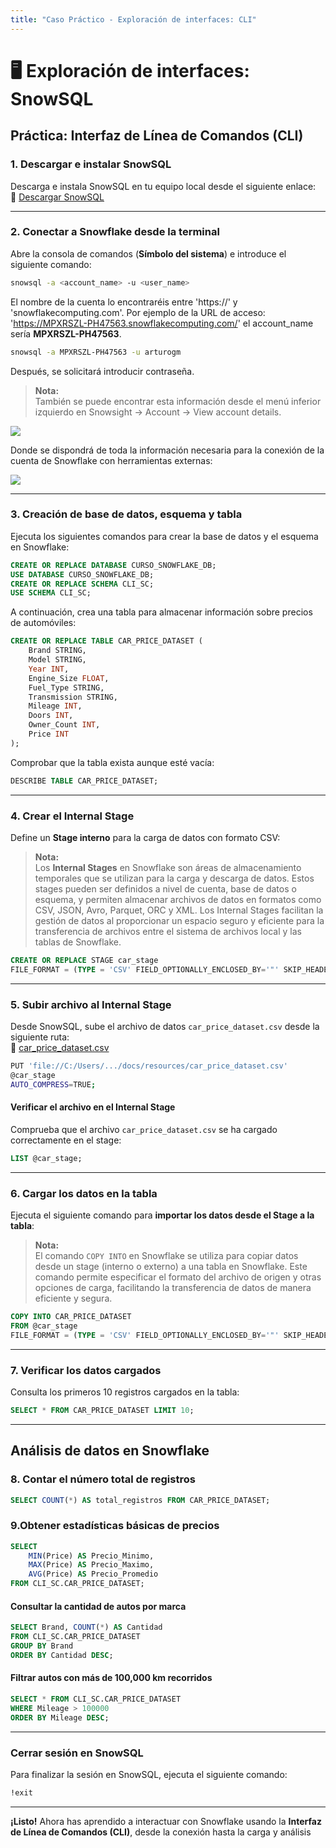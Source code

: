 ```yaml
---
title: "Caso Práctico - Exploración de interfaces: CLI"
---
```


# 🖥️ Exploración de interfaces: SnowSQL  

## Práctica: Interfaz de Línea de Comandos (CLI)  

### 1. Descargar e instalar SnowSQL  
Descarga e instala SnowSQL en tu equipo local desde el siguiente enlace:  
🔗 [Descargar SnowSQL](https://www.snowflake.com/en/developers/downloads/snowsql/)  

---

### 2. Conectar a Snowflake desde la terminal  
Abre la consola de comandos (**Símbolo del sistema**) e introduce el siguiente comando:  

```bash
snowsql -a <account_name> -u <user_name>
```
El nombre de la cuenta lo encontraréis entre 'https://' y 'snowflakecomputing.com'. Por ejemplo de la URL de acceso: 'https://MPXRSZL-PH47563.snowflakecomputing.com/' el account_name sería **MPXRSZL-PH47563**.
```bash
snowsql -a MPXRSZL-PH47563 -u arturogm
```

Después, se solicitará introducir contraseña.

> **Nota:**  
> También se puede encontrar esta información desde el menú inferior izquierdo en Snowsight -> Account -> View account details.

![](./resources/01-image_7.png)


Donde se dispondrá de toda la información necesaria para la conexión de la cuenta de Snowflake con herramientas externas:

![](./resources/01-image_6.png)

---

### 3. Creación de base de datos, esquema y tabla  

Ejecuta los siguientes comandos para crear la base de datos y el esquema en Snowflake:

```sql
CREATE OR REPLACE DATABASE CURSO_SNOWFLAKE_DB;
USE DATABASE CURSO_SNOWFLAKE_DB;
CREATE OR REPLACE SCHEMA CLI_SC;
USE SCHEMA CLI_SC;
```

A continuación, crea una tabla para almacenar información sobre precios de automóviles:  

```sql
CREATE OR REPLACE TABLE CAR_PRICE_DATASET (
    Brand STRING,
    Model STRING,
    Year INT,
    Engine_Size FLOAT,
    Fuel_Type STRING,
    Transmission STRING,
    Mileage INT,
    Doors INT,
    Owner_Count INT,
    Price INT
);
```

Comprobar que la tabla exista aunque esté vacía:
```sql
DESCRIBE TABLE CAR_PRICE_DATASET;
```
---

### 4. Crear el Internal Stage  
Define un **Stage interno** para la carga de datos con formato CSV:  

> **Nota:**  
> Los **Internal Stages** en Snowflake son áreas de almacenamiento temporales que se utilizan para la carga y descarga de datos. Estos stages pueden ser definidos a nivel de cuenta, base de datos o esquema, y permiten almacenar archivos de datos en formatos como CSV, JSON, Avro, Parquet, ORC y XML. Los Internal Stages facilitan la gestión de datos al proporcionar un espacio seguro y eficiente para la transferencia de archivos entre el sistema de archivos local y las tablas de Snowflake.

```sql
CREATE OR REPLACE STAGE car_stage 
FILE_FORMAT = (TYPE = 'CSV' FIELD_OPTIONALLY_ENCLOSED_BY='"' SKIP_HEADER=1);
```

---

### 5. Subir archivo al Internal Stage  
Desde SnowSQL, sube el archivo de datos `car_price_dataset.csv` desde la siguiente ruta:  
🔗 [car_price_dataset.csv](./resources/car_price_dataset.csv)

```bash
PUT 'file://C:/Users/.../docs/resources/car_price_dataset.csv'
@car_stage
AUTO_COMPRESS=TRUE;
```

#### Verificar el archivo en el Internal Stage  
Comprueba que el archivo `car_price_dataset.csv` se ha cargado correctamente en el stage:

```sql
LIST @car_stage;
```

---


### 6. Cargar los datos en la tabla  
Ejecuta el siguiente comando para **importar los datos desde el Stage a la tabla**:  

> **Nota:**  
> El comando `COPY INTO` en Snowflake se utiliza para copiar datos desde un stage (interno o externo) a una tabla en Snowflake. Este comando permite especificar el formato del archivo de origen y otras opciones de carga, facilitando la transferencia de datos de manera eficiente y segura.

```sql
COPY INTO CAR_PRICE_DATASET
FROM @car_stage
FILE_FORMAT = (TYPE = 'CSV' FIELD_OPTIONALLY_ENCLOSED_BY='"' SKIP_HEADER=1);
```

---

### 7. Verificar los datos cargados  
Consulta los primeros 10 registros cargados en la tabla:  

```sql
SELECT * FROM CAR_PRICE_DATASET LIMIT 10;
```

---

## Análisis de datos en Snowflake  

### 8. Contar el número total de registros  
```sql
SELECT COUNT(*) AS total_registros FROM CAR_PRICE_DATASET;
```

### 9.Obtener estadísticas básicas de precios  
```sql
SELECT 
    MIN(Price) AS Precio_Minimo,
    MAX(Price) AS Precio_Maximo,
    AVG(Price) AS Precio_Promedio
FROM CLI_SC.CAR_PRICE_DATASET;
```

#### Consultar la cantidad de autos por marca  
```sql
SELECT Brand, COUNT(*) AS Cantidad
FROM CLI_SC.CAR_PRICE_DATASET
GROUP BY Brand
ORDER BY Cantidad DESC;
```

#### Filtrar autos con más de 100,000 km recorridos  
```sql
SELECT * FROM CLI_SC.CAR_PRICE_DATASET
WHERE Mileage > 100000
ORDER BY Mileage DESC;
```
---

### Cerrar sesión en SnowSQL  
Para finalizar la sesión en SnowSQL, ejecuta el siguiente comando:  

```bash
!exit
```

---

**¡Listo!** Ahora has aprendido a interactuar con Snowflake usando la **Interfaz de Línea de Comandos (CLI)**, desde la conexión hasta la carga y análisis